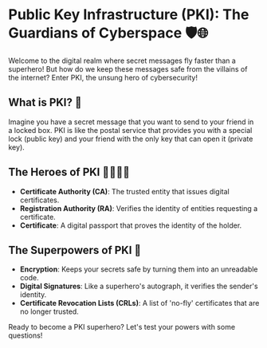 # Public Key Infrastructure (PKI): The Guardians of Cyberspace 🛡️🌐

Welcome to the digital realm where secret messages fly faster than a superhero! But how do we keep these messages safe from the villains of the internet? Enter PKI, the unsung hero of cybersecurity!

## What is PKI? 🤔

Imagine you have a secret message that you want to send to your friend in a locked box. PKI is like the postal service that provides you with a special lock (public key) and your friend with the only key that can open it (private key).

## The Heroes of PKI 🦸‍♂️🦸‍♀️

- **Certificate Authority (CA)**: The trusted entity that issues digital certificates.
- **Registration Authority (RA)**: Verifies the identity of entities requesting a certificate.
- **Certificate**: A digital passport that proves the identity of the holder.

## The Superpowers of PKI 💪

- **Encryption**: Keeps your secrets safe by turning them into an unreadable code.
- **Digital Signatures**: Like a superhero's autograph, it verifies the sender's identity.
- **Certificate Revocation Lists (CRLs)**: A list of 'no-fly' certificates that are no longer trusted.

Ready to become a PKI superhero? Let's test your powers with some questions!
